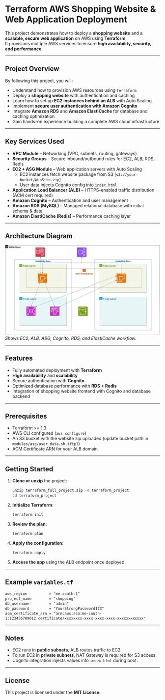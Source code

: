 # Terraform AWS Shopping Website & Web Application Deployment

This project demonstrates how to deploy a **shopping website** and a **scalable, secure web application** on AWS using **Terraform**.  
It provisions multiple AWS services to ensure **high availability, security, and performance**.

---

## Project Overview

By following this project, you will:

- Understand how to provision AWS resources using `Terraform`  
- Deploy a **shopping website** with authentication and caching  
- Learn how to set up **EC2 instances behind an ALB** with Auto Scaling  
- Implement **secure user authentication with Amazon Cognito**  
- Integrate **Amazon RDS** and **Amazon ElastiCache** for database and caching optimization  
- Gain hands-on experience building a complete AWS cloud infrastructure  

---

## Key Services Used

- **VPC Module** – Networking (VPC, subnets, routing, gateways)  
- **Security Groups** – Secure inbound/outbound rules for EC2, ALB, RDS, Redis  
- **EC2 + ASG Module** – Web application servers with Auto Scaling  
  - EC2 instances fetch website package from S3 (`s3://your-bucket/WebSite.zip`)  
  - User data injects Cognito config into `index.html`  
- **Application Load Balancer (ALB)** – HTTPS-enabled traffic distribution (ACM cert required)  
- **Amazon Cognito** – Authentication and user management  
- **Amazon RDS (MySQL)** – Managed relational database with initial schema & data  
- **Amazon ElastiCache (Redis)** – Performance caching layer  

---

## Architecture Diagram

![AWS Architecture Diagram](./Project-Diagram.jpg)  
*Shows EC2, ALB, ASG, Cognito, RDS, and ElastiCache workflow.*

---

## Features

- Fully automated deployment with **Terraform**  
- **High availability** and **scalability**  
- Secure authentication with **Cognito**  
- Optimized database performance with **RDS + Redis**  
- Integration of shopping website frontend with Cognito and database backend  

---

## Prerequisites

- Terraform >= 1.3  
- AWS CLI configured (`aws configure`)  
- An S3 bucket with the website zip uploaded (update bucket path in `modules/asg/user_data.sh.tftpl`)  
- ACM Certificate ARN for your ALB domain  

---

## Getting Started

1. **Clone or unzip** the project:
   ```bash
   unzip terraform_full_project.zip -d terraform_project
   cd terraform_project
   ```

2. **Initialize Terraform**:
   ```bash
   terraform init
   ```

3. **Review the plan**:
   ```bash
   terraform plan
   ```

4. **Apply the configuration**:
   ```bash
   terraform apply
   ```

5. **Access the app** using the ALB endpoint once deployed.

---

## Example `variables.tf`

```hcl
aws_region          = "me-south-1"
project_name        = "shopping"
db_username         = "admin"
db_password         = "YourStrongPassword123"
acm_certificate_arn = "arn:aws:acm:me-south-1:123456789012:certificate/xxxxxxxx-xxxx-xxxx-xxxx-xxxxxxxxxxxx"
```

---

## Notes

- EC2 runs in **public subnets**, ALB routes traffic to EC2.  
- To run EC2 in **private subnets**, NAT Gateway is required for S3 access.  
- Cognito integration injects values into `index.html` during boot.  

---

## License

This project is licensed under the **MIT License**.  
